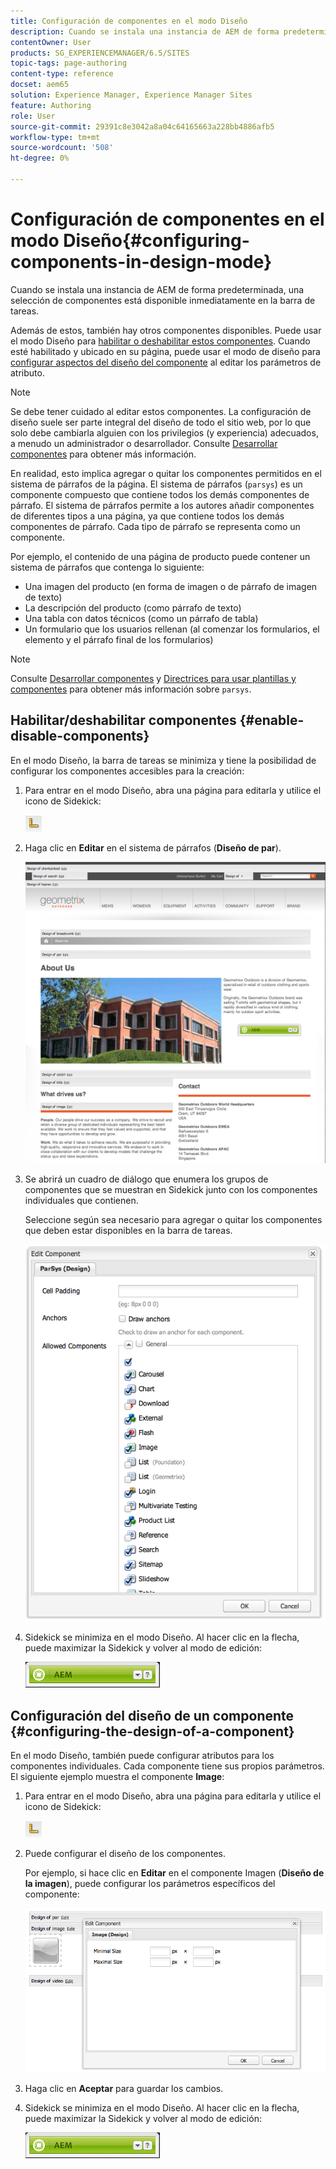 ```yaml
---
title: Configuración de componentes en el modo Diseño
description: Cuando se instala una instancia de AEM de forma predeterminada, una selección de componentes está disponible inmediatamente en la barra de tareas. Además de estos, también hay otros componentes disponibles. Puede utilizar el modo Diseño para habilitar o deshabilitar estos componentes.
contentOwner: User
products: SG_EXPERIENCEMANAGER/6.5/SITES
topic-tags: page-authoring
content-type: reference
docset: aem65
solution: Experience Manager, Experience Manager Sites
feature: Authoring
role: User
source-git-commit: 29391c8e3042a8a04c64165663a228bb4886afb5
workflow-type: tm+mt
source-wordcount: '508'
ht-degree: 0%

---
```


# Configuración de componentes en el modo Diseño{#configuring-components-in-design-mode}

Cuando se instala una instancia de AEM de forma predeterminada, una selección de componentes está disponible inmediatamente en la barra de tareas.

Además de estos, también hay otros componentes disponibles. Puede usar el modo Diseño para [habilitar o deshabilitar estos componentes](#enabledisablecomponentsusingdesignmode). Cuando esté habilitado y ubicado en su página, puede usar el modo de diseño para [configurar aspectos del diseño del componente](#configuringcomponentsusingdesignmode) al editar los parámetros de atributo.

>[!NOTE]
>
>Se debe tener cuidado al editar estos componentes. La configuración de diseño suele ser parte integral del diseño de todo el sitio web, por lo que solo debe cambiarla alguien con los privilegios (y experiencia) adecuados, a menudo un administrador o desarrollador. Consulte [Desarrollar componentes](/help/sites-developing/components.md) para obtener más información.

En realidad, esto implica agregar o quitar los componentes permitidos en el sistema de párrafos de la página. El sistema de párrafos (`parsys`) es un componente compuesto que contiene todos los demás componentes de párrafo. El sistema de párrafos permite a los autores añadir componentes de diferentes tipos a una página, ya que contiene todos los demás componentes de párrafo. Cada tipo de párrafo se representa como un componente.

Por ejemplo, el contenido de una página de producto puede contener un sistema de párrafos que contenga lo siguiente:

* Una imagen del producto (en forma de imagen o de párrafo de imagen de texto)
* La descripción del producto (como párrafo de texto)
* Una tabla con datos técnicos (como un párrafo de tabla)
* Un formulario que los usuarios rellenan (al comenzar los formularios, el elemento y el párrafo final de los formularios)

>[!NOTE]
>
>Consulte [Desarrollar componentes](/help/sites-developing/components.md#paragraphsystem) y [Directrices para usar plantillas y componentes](/help/sites-developing/dev-guidelines-bestpractices.md#guidelines-for-using-templates-and-components) para obtener más información sobre `parsys`.

## Habilitar/deshabilitar componentes {#enable-disable-components}

En el modo Diseño, la barra de tareas se minimiza y tiene la posibilidad de configurar los componentes accesibles para la creación:

1. Para entrar en el modo Diseño, abra una página para editarla y utilice el icono de Sidekick:

   ![Modo de diseño](do-not-localize/chlimage_1.png)

1. Haga clic en **Editar** en el sistema de párrafos (**Diseño de par**).

   ![screen_shot_2012-02-08at102726am](assets/screen_shot_2012-02-08at102726am.png)

1. Se abrirá un cuadro de diálogo que enumera los grupos de componentes que se muestran en Sidekick junto con los componentes individuales que contienen.

   Seleccione según sea necesario para agregar o quitar los componentes que deben estar disponibles en la barra de tareas.

   ![screen_shot_2012-02-08at103407am](assets/screen_shot_2012-02-08at103407am.png)

1. Sidekick se minimiza en el modo Diseño. Al hacer clic en la flecha, puede maximizar la Sidekick y volver al modo de edición:

   ![Sidekick minimizado](do-not-localize/sidekick-collapsed.png)

## Configuración del diseño de un componente {#configuring-the-design-of-a-component}

En el modo Diseño, también puede configurar atributos para los componentes individuales. Cada componente tiene sus propios parámetros. El siguiente ejemplo muestra el componente **Image**:

1. Para entrar en el modo Diseño, abra una página para editarla y utilice el icono de Sidekick:

   ![Modo de diseño - Sidekick](do-not-localize/chlimage_1-1.png)

1. Puede configurar el diseño de los componentes.

   Por ejemplo, si hace clic en **Editar** en el componente Imagen (**Diseño de la imagen**), puede configurar los parámetros específicos del componente:

   ![chlimage_1-5](assets/chlimage_1-5.png)

1. Haga clic en **Aceptar** para guardar los cambios.

1. Sidekick se minimiza en el modo Diseño. Al hacer clic en la flecha, puede maximizar la Sidekick y volver al modo de edición:

   ![Sidekick minimizado](do-not-localize/sidekick-collapsed-1.png)
